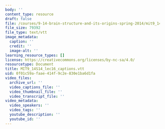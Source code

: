 ```yaml
---
body: ''
content_type: resource
draft: false
file: /courses/9-14-brain-structure-and-its-origins-spring-2014/mit9_14s14_lec16_captions.vtt
file_size: 79392
file_type: text/vtt
image_metadata:
  caption: ''
  credit: ''
  image-alt: ''
learning_resource_types: []
license: https://creativecommons.org/licenses/by-nc-sa/4.0/
resourcetype: Document
title: MIT9_14S14_lec16_captions.vtt
uid: 0f01c59a-faae-414f-9c2e-830e1ba6d1fa
video_files:
  archive_url: ''
  video_captions_file: ''
  video_thumbnail_file: ''
  video_transcript_file: ''
video_metadata:
  video_speakers: ''
  video_tags: ''
  youtube_description: ''
  youtube_id: ''
---
```

